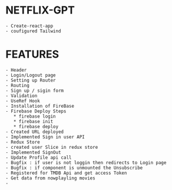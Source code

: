 # NETFLIX-GPT
    - Create-react-app
    - coufigured Tailwind


# FEATURES
    - Header
    - Login/Logout page
    - Setting up Router
    - Routing
    - Sign up / sigin form
    - Validation
    - UseRef Hook
    - Installation of FireBase
    - Firebase Deploy Steps
       * firebase login
       * firebase init
       * firebase deploy
    - Created URL deployed
    - Implemented Sign in user API
    - Redux Store
    - created user Slice in redux store 
    - Implemented SignOut
    - Update Profile api call
    - Bugfix : if user is not loggin then redirects to Login page
    - Bugfix : if component is unmounted the Unsubscribe
    - Registered for TMDB Api and get access Token
    - Get data from nowplayling movies
    - 
    
